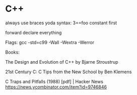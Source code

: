 # C++

always use braces
yoda syntax: 3==foo constant first

forward declare everything

Flags: gcc -std=c99 -Wall -Wextra -Werror

Books:

The Design and Evolution of C++ by Bjarne Stroustrup

21st Century C: C Tips from the New School by Ben Klemens

C Traps and Pitfalls (1988) [pdf] | Hacker News
https://news.ycombinator.com/item?id=9746846
